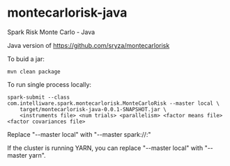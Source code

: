 # montecarlorisk-java
Spark Risk Monte Carlo - Java

Java version of https://github.com/sryza/montecarlorisk

To buid a jar:

	mvn clean package
	
To run single process locally:

	spark-submit --class com.intelliware.spark.montecarlorisk.MonteCarloRisk --master local \
		target/montecarlorisk-java-0.0.1-SNAPSHOT.jar \
		<instruments file> <num trials> <parallelism> <factor means file> <factor covariances file>

Replace "--master local" with "--master spark://<master host>:<master port>"

If the cluster is running YARN, you can replace "--master local" with "--master yarn".